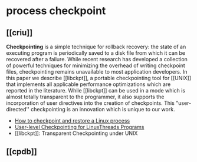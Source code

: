 # process checkpoint
## [[criu]]

**Checkpointing** is a simple technique for rollback recovery: the state of an executing program is periodically saved to a disk file from which it can be recovered after a failure. While recent research has developed a collection of powerful techniques for minimizing the overhead of writing checkpoint files, checkpointing remains unavailable to most application developers. In this paper we describe [[libckpt]], a portable checkpointing tool for [[UNIX]] that implements all applicable performance optimizations which are reported in the literature. While [[libckpt]] can be used in a mode which is almost totally transparent to the programmer, it also supports the incorporation of user directives into the creation of checkpoints. This "user-directed'' checkpointing is an innovation which is unique to our work.

- [How to checkpoint and restore a Linux process](https://www.xmodulo.com/how-to-checkpoint-and-restore-linux-process.html)
- [User-level Checkpointing for LinuxThreads Programs](https://www.usenix.org/legacy/publications/library/proceedings/usenix01/freenix01/full_papers/dieter/dieter_html/paper.html)
- [[libckpt]]: Transparent Checkpointing under UNIX

## [[cpdb]]
